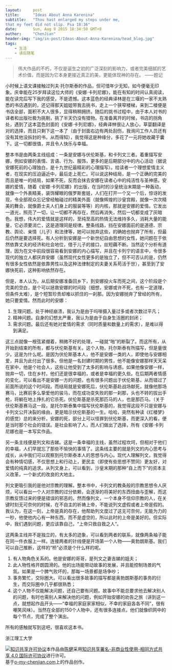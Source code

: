 ```yaml
---
layout:     post
title:      "Ideas About Anna Karenina"
subtitle:   "Thou hast enlarged my steps under me,
that my feet did not slip. Psa 18:36"
date:       Sun, Aug 9 2015 18:34:50 GMT+8
author:     "ChenJian"
header-img: "img/in-post/Ideas-About-Anna-Karenina/head_blog.jpg"
tags:
    - 生活
    - 读后随笔
---
```


> 伟大作品的不朽，不仅是诞生之初的广泛深刻的影响力，或者完美细腻的艺术价值，而是因为它本身更接近真正的美，更能体现神的存在。> ——题记小时候上语文课接触过列夫·托尔斯泰的作品，但可惜年少无知，如今便毫无印象。庆幸能在25岁拜读这位大师的《安娜·卡列尼娜》，能在有知的时间认真阅读，能在读完后写下我的感受，不是遗憾。这本蓝色的经典译林是在三堰的一家不太熟悉的书店遇到的，还记得那天姐姐带我去挑书，走上一个狭窄楼梯，来到二楼便是书店全部，面积不大人很多，显得稍稍拥挤。随后的挑书过程中，由于本人对书的译者和出版社极为挑剔，挑了半天仍没有猎物。在准备离开的时候，书店的拐角处，遇到了这本蓝色封面的《安娜·卡列尼娜》，经典译林很让人放心，草婴翻译是对的选择，而且只剩下这一本了（由于封面右边有两处刮伤，我询问工作人员还有没有其他没拆封的书，从而得知），我觉得这是种缘分，多花了一元将她收藏于囊下。这一切都很值，并且令人快乐与幸福。
整本书是由两条主线组成：一条是安娜与伏伦斯基，和卡列文三者。着重描写安娜，例如安娜的表情、言语、行为、服饰，更多的是后期部分中的内心活动（据说安娜死前的心理独白，是十九世纪最精彩的心理描写）。给读者一个理想爱情主义者，在现实的压迫逼近中，最后走上死亡。可以说这种结局，是一个正确的完美的而且是唯一的结局，如果不死，反而会抹去安娜在读者心中的纯洁性与圣神感。安娜的爱情，随着《安娜·卡列尼娜》的出版，在当时的沙皇统治末期是一种轰动，就像一个外表精美，装饰耀眼的俄罗斯套娃，人们在打开一个又一个后，惊讶的发现，令全部观众忘记曾经触碰过的精美外面（就像辉煌的沙皇宫殿，就像一次次精美的舞会，就像爵士夫人们身上的服装等等）的内核，那就是安娜的爱情。它发出一道光，照亮了一切，让一切都不再存在，然后再消失，然后一切都变成了灰暗色。我想，伟大的爱情就是这样的，至纯至高的热情无法维持多久，消耗大量的能量，它必须要消亡，这是道理同是规律。整条线路，挡在安娜面前的是道德、宗教、舆论、亲情（儿子）和法律等，她可以抛弃这些，的确她也抛弃了所有，但最后仍然是要选择死。有人分析到安娜是一个新世纪自由思想的女性，她问题在于依然依靠丈夫的经济和社会地位，借于儿子的接口，丝短藕不断。当然这个分析有道理，因为在文中前段很容易看到安娜的内心描写，并且在卡列宁的语言中，令很多现代的独立人都厌弃安娜（虽然现代女性更多的是独立了，但不可否认的是，仍然有很多女性依然是依靠男性以及这种法律制定的夫妻关系苟活于世），甚至到了安娜快死前，这种影响依然存在。
但是，本人认为，从后期安娜准备回乡下，到安娜投火车而死之间，这个阶段是个完美的空白，是个可以拯救安娜的时间段（细想，安娜或许不死，也有一定道理，但条件太难），是个短暂珍贵却难以抓住的一刹那。因为安娜抛弃了曾经的所有，她只要爱情。然而此时的安娜：

1. 生理问题。处于神经崩溃，我认为是由于吗啡摄入量过多或者次数过平凡；
2. 精神问题。自身的幻想太严重，我认为是由于自身生活圈的封闭；
3. 需求问题。最后还有她对爱情的需求（同时质量和数量上的需求），是难以得到满足。

这三点就像一根弦紧绷着，稍微不好的处理，一碰就“啪”的断裂了。而这所有，从开始到结束的所有，都与伏伦斯基有关。这个人物，托尔斯泰有所描写，但是量很少。这是为什么呢。是因为伏伦斯基本人，他不是安娜一类的人，即使他与安娜相爱，并且为此付出了很多。但他是一名封建时期的男性，他不能像安娜那样天天呆在家中，他是个社会人，这些让他受到了太多的影响与诱惑。如果他像安娜一样，抛弃一切，住在乡村，他们还是很幸福的，或者是幸福的更久些。在后期两者情感的变化，可以看出不是安娜一方的问题，也有很多问题出于伏伦斯基，从而错过了前面所说的这个时间段。而结局就是安娜死后，伏伦斯基赴战场献死，就像他那场赛马，比赛前多么挚爱他的骏马，而在成功变失败的那一刹那，头也不转的拔出手枪，将躺在地上挣扎的它杀死。伏伦斯基是杀死那匹马的人，也是那匹马。（关于伏伦斯基赛马这一段，是托尔斯泰集中描写伏伦斯基的，我觉得这段不只是安娜与卡列文公开决裂的缘由，更是暗示伏伦斯基的一生。哈哈，突然有种读《红楼梦》的感觉）总的来分析，安娜的死，部分上可以怪罪到伏伦斯基，而更深入的看，便是当时那个社会的错误。是社会影响了人，而人们做出了选择，所有《安娜·卡列尼娜也是一本写实作品。
另一条主线便是列文和吉娣。这是一条幸福的主线，虽然过程坎坷，但相对于他们的幸福，人们早就忘了那些不愉快的事情了。这条线主要的就是列文的内心思考与成长，从中我们可以观察到托尔斯泰本人的思想与内心。现代人理解列文，我觉得会有种情切感，不仅思想上和行动上，更民主（即使有些思想不赞同）更友好，对爱情的纯真的追求。从列文身上，可以看到，沙皇末期的那种“自上而下”的资本主义改革，一个新式的改良的大地主。
列文更吸引我的是他对宗教的理解。整本书中，卡列文的教条般的宗教思想令人厌烦，可以看出一个人对宗教的过分依赖，会逐渐的将美好的东西扭曲与歪解，而这宗教反馈过来的便是错误的邪恶的。然而像列文，一个本身不信仰宗教的人，在关键时刻无可奈何的时候，在不自主的祈祷上帝，不能说列文虚假或者上帝是假的。我认为，在这一刻，上帝是真的存在，他帮助列文度过了这无可奈何，无能为力的一秒，他使他内心有一种东西，而不是虚空的，所以此时的上帝是美好的。但实际中，我们遇到问题，更应该靠自己，“上帝只救自救之人”。
这两条主线并不是独立的，有太多的迹象，可以看到两者的联系，就像两条袖子能在同一件衣服上一样。连接两者的针线便是开场第一个人物——奥勃朗斯基。我们可以自己推断，这样的“桥”必须是个什么样的呢。

1. 有人物角色关系的。他是安娜的哥哥，是列文之妻吉娣的姐夫；
2. 此人物性格开朗圆滑的。他的出场能带动故事的发展，并且能控制场景的气氛。如果是一个脾气败坏的，那每一场景都是场争吵；
3. 事务繁忙，交际圈大。可以看出很多故事的描写都是奥勃朗斯基的事务的衍生，而交际圈中几乎都很熟悉；
4. 这个人物不仅能解决问题，还自己要有问题。故事中不能总要求他去解决别人的问题，有时也需别人来解决他的问题，例如开始安娜的劝告之旅（讲到这一点，就想起作品开头——“幸福的家庭家家相似，不幸的家庭各各不同”，很有嘲笑风味）。当然在全部的150个人物中，还有很多连接点，他们就像织网中的每个节点，完成了整个演出。
所有的感触就写到这吧，很喜欢这本书。
浙江理工大学<a rel="license" href="http://creativecommons.org/licenses/by-nc-sa/4.0/"><img alt="知识共享许可协议" style="border-width:0" src="https://i.creativecommons.org/l/by-nc-sa/4.0/88x31.png" /></a>本作品由<a xmlns:cc="http://creativecommons.org/ns#" href="https://o-my-chenjian.com/2015/08/09/Ideas-About-Anna-Karenina/" property="cc:attributionName" rel="cc:attributionURL">陈健</a>采用<a rel="license" href="http://creativecommons.org/licenses/by-nc-sa/4.0/">知识共享署名-非商业性使用-相同方式共享 4.0 国际许可协议</a>进行许可。<br />基于<a xmlns:dct="http://purl.org/dc/terms/" href="o-my-chenjian.com" rel="dct:source">o-my-chenjian.com</a>上的作品创作。
